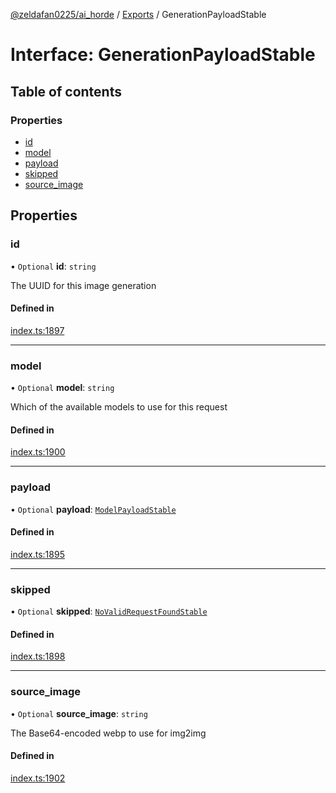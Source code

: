 [@zeldafan0225/ai_horde](../README.md) / [Exports](../modules.md) / GenerationPayloadStable

# Interface: GenerationPayloadStable

## Table of contents

### Properties

- [id](GenerationPayloadStable.md#id)
- [model](GenerationPayloadStable.md#model)
- [payload](GenerationPayloadStable.md#payload)
- [skipped](GenerationPayloadStable.md#skipped)
- [source\_image](GenerationPayloadStable.md#source_image)

## Properties

### id

• `Optional` **id**: `string`

The UUID for this image generation

#### Defined in

[index.ts:1897](https://github.com/ZeldaFan0225/ai_horde/blob/4b01aad/index.ts#L1897)

___

### model

• `Optional` **model**: `string`

Which of the available models to use for this request

#### Defined in

[index.ts:1900](https://github.com/ZeldaFan0225/ai_horde/blob/4b01aad/index.ts#L1900)

___

### payload

• `Optional` **payload**: [`ModelPayloadStable`](ModelPayloadStable.md)

#### Defined in

[index.ts:1895](https://github.com/ZeldaFan0225/ai_horde/blob/4b01aad/index.ts#L1895)

___

### skipped

• `Optional` **skipped**: [`NoValidRequestFoundStable`](NoValidRequestFoundStable.md)

#### Defined in

[index.ts:1898](https://github.com/ZeldaFan0225/ai_horde/blob/4b01aad/index.ts#L1898)

___

### source\_image

• `Optional` **source\_image**: `string`

The Base64-encoded webp to use for img2img

#### Defined in

[index.ts:1902](https://github.com/ZeldaFan0225/ai_horde/blob/4b01aad/index.ts#L1902)
